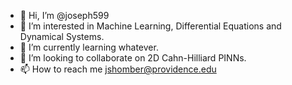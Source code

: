 - 👋 Hi, I’m @joseph599
- 👀 I’m interested in Machine Learning, Differential Equations and Dynamical Systems. 
- 🌱 I’m currently learning whatever. 
- 💞️ I’m looking to collaborate on 2D Cahn-Hilliard PINNs. 
- 📫 How to reach me jshomber@providence.edu

<!---
joseph599/joseph599 is a ✨ special ✨ repository because its `README.md` (this file) appears on your GitHub profile.
You can click the Preview link to take a look at your changes.
--->
